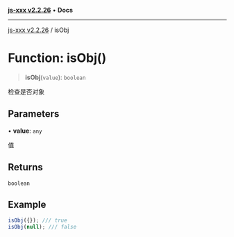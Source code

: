 [**js-xxx v2.2.26**](../README.md) • **Docs**

***

[js-xxx v2.2.26](../README.md) / isObj

# Function: isObj()

> **isObj**(`value`): `boolean`

检查是否对象

## Parameters

• **value**: `any`

值

## Returns

`boolean`

## Example

```ts
isObj({}); /// true
isObj(null); /// false
```
